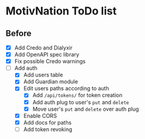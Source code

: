 # MotivNation ToDo list
## Before
- [x] Add Credo and Dialyxir
- [x] Add OpenAPI spec library
- [x] Fix possible Credo warnings
- [ ] Add auth
    - [x] Add users table
    - [x] Add Guardian module
    - [x] Edit users paths according to auth
        - [x] Add `/api/tokens/` for token creation
        - [x] Add auth plug to user's `put` and `delete`
        - [x] Move user's `put` and `delete` over auth plug
    - [x] Enable CORS
    - [x] Add docs for paths
    - [ ] Add token revoking
